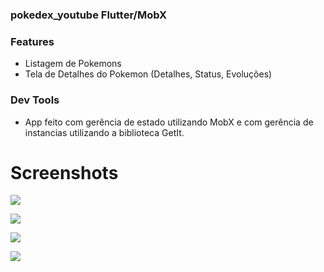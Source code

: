 ### pokedex_youtube Flutter/MobX

### Features

- Listagem de Pokemons
- Tela de Detalhes do Pokemon (Detalhes, Status, Evoluções)

### Dev Tools
- App feito com gerência de estado utilizando MobX e com gerência de instancias utilizando a biblioteca GetIt.

# Screenshots

![](https://raw.githubusercontent.com/RenatoLucasMota/pokedex_youtube_MobX/master/Screenshot_1.png)

![](https://raw.githubusercontent.com/RenatoLucasMota/pokedex_youtube_MobX/master/Screenshot_3.png)

![](https://raw.githubusercontent.com/RenatoLucasMota/pokedex_youtube_MobX/master/Screenshot_4.png)

![](https://raw.githubusercontent.com/RenatoLucasMota/pokedex_youtube_MobX/master/Screenshot_5.png)

